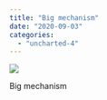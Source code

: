 ```yaml
---
title: "Big mechanism"
date: "2020-09-03"
categories: 
  - "uncharted-4"
---
```


[![](images/Uncharted™-4_-A-Thiefs-End_20200201191552.jpg)](http://davidpeach.co.uk/wp-content/uploads/2020/09/Uncharted™-4_-A-Thiefs-End_20200201191552.jpg)

Big mechanism
